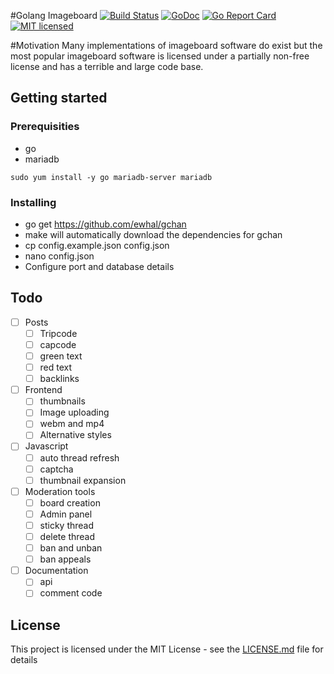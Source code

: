 #Golang Imageboard
[![Build Status](https://travis-ci.org/ewhal/gchan.svg?branch=master)](https://travis-ci.org/ewhal/gchan) [![GoDoc](https://godoc.org/github.com/ewhal/gchan?status.svg)](https://godoc.org/github.com/ewhal/gchan) [![Go Report Card](https://goreportcard.com/badge/github.com/ewhal/gchan)](https://goreportcard.com/report/github.com/ewhal/gchan) [![MIT
licensed](https://img.shields.io/badge/license-MIT-blue.svg)](https://raw.githubusercontent.com/ewhal/gchan/master/LICENSE.md)

#Motivation
Many implementations of imageboard software do exist but the most popular imageboard software is licensed under a partially non-free license and has a terrible and large code base.

## Getting started
### Prerequisities
* go
* mariadb

```
sudo yum install -y go mariadb-server mariadb
```

### Installing

* go get https://github.com/ewhal/gchan
* make will automatically download the dependencies for gchan
* cp config.example.json config.json
* nano config.json
* Configure port and database details

## Todo
- [ ] Posts
  - [ ] Tripcode
  - [ ] capcode
  - [ ] green text
  - [ ] red text
  - [ ] backlinks
  
- [ ] Frontend
  - [ ] thumbnails
  - [ ] Image uploading
  - [ ] webm and mp4
  - [ ] Alternative styles
  
- [ ] Javascript
  - [ ] auto thread refresh
  - [ ] captcha
  - [ ] thumbnail expansion

- [ ] Moderation tools
  - [ ] board creation
  - [ ] Admin panel
  - [ ] sticky thread
  - [ ] delete thread
  - [ ] ban and unban
  - [ ] ban appeals
  
- [ ] Documentation
  - [ ] api
  - [ ] comment code
  
## License

This project is licensed under the MIT License - see the [LICENSE.md](LICENSE.md) file for details

